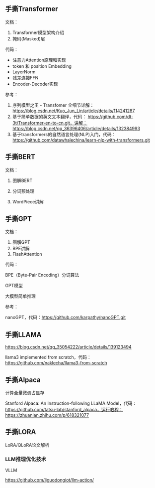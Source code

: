 ## 手撕Transformer

文档：

1. Transformer模型架构介绍
2. 掩码(Masked)层

代码：

- 注意力Attention原理和实现
- token 和 position Embedding
- LayerNorm
- 残差连接FFN
- Encoder-Decoder实现

参考：

1. 序列模型之王 - Transfomer 全细节详解：https://blog.csdn.net/Kuo_Jun_Lin/article/details/114241287
2. 基于简单数据的英文文本翻译，代码： https://github.com/dt-3t/Transformer-en-to-cn.git，讲解： https://blog.csdn.net/qq_36396406/article/details/132384993
3. 基于transformers的自然语言处理(NLP)入门，代码： https://github.com/datawhalechina/learn-nlp-with-transformers.git

## 手撕BERT

文档：

1. 图解BERT

2. 分词预处理

3. WordPiece讲解


## 手撕GPT

文档：

1. 图解GPT
2. BPE讲解
3. FlashAttention

代码：

BPE（Byte-Pair Encoding）分词算法

GPT模型

大模型简单推理



参考：



nanoGPT，代码：https://github.com/karpathy/nanoGPT.git

## 手撕LLAMA

https://blog.csdn.net/qq_35054222/article/details/139123494

llama3 implemented from scratch，代码：https://github.com/naklecha/llama3-from-scratch

## 手撕Alpaca

计算全量微调占显存

Stanford Alpaca: An Instruction-following LLaMA Model，代码： https://github.com/tatsu-lab/stanford_alpaca，运行教程：https://zhuanlan.zhihu.com/p/618321077

## 手撕LORA

LoRA/QLoRA论文解析

### LLM推理优化技术

VLLM

https://github.com/liguodongiot/llm-action/
